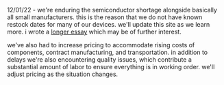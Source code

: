 12/01/22 - we're enduring the semiconductor shortage alongside basically all small manufacturers. this is the reason that we do not have known restock dates for many of our devices. we'll update this site as we learn more. i wrote a [longer essay](https://llllllll.co/t/scarcity-and-precarity-in-small-manufacturing/55896") which may be of further interest.

we've also had to increase pricing to accommodate rising costs of components, contract manufacturing, and transportation. in addition to delays we're also encountering quality issues, which contribute a substantial amount of labor to ensure everything is in working order. we'll adjust pricing as the situation changes.
